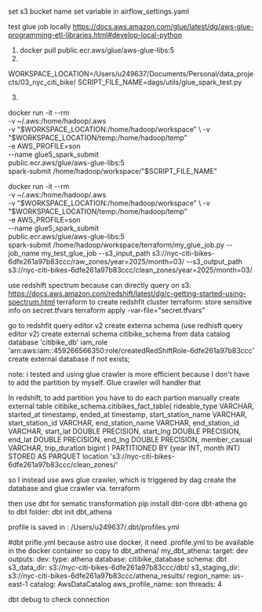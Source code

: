 set s3 bucket name
set variable in airflow_settings.yaml

test glue job locally
https://docs.aws.amazon.com/glue/latest/dg/aws-glue-programming-etl-libraries.html#develop-local-python

1. docker pull public.ecr.aws/glue/aws-glue-libs:5 
2. 
WORKSPACE_LOCATION=/Users/u249637/Documents/Personal/data_projects/03_nyc_citi_bike/
SCRIPT_FILE_NAME=dags/utils/glue_spark_test.py

3.
docker run -it --rm \
    -v ~/.aws:/home/hadoop/.aws \
    -v "$WORKSPACE_LOCATION:/home/hadoop/workspace" \
    -v "$WORKSPACE_LOCATION/temp:/home/hadoop/temp" \
    -e AWS_PROFILE=son \
    --name glue5_spark_submit \
    public.ecr.aws/glue/aws-glue-libs:5 \
    spark-submit /home/hadoop/workspace/"$SCRIPT_FILE_NAME"

docker run -it --rm \
    -v ~/.aws:/home/hadoop/.aws \
    -v "$WORKSPACE_LOCATION:/home/hadoop/workspace" \
    -v "$WORKSPACE_LOCATION/temp:/home/hadoop/temp" \
    -e AWS_PROFILE=son \
    --name glue5_spark_submit \
    public.ecr.aws/glue/aws-glue-libs:5 \
    spark-submit /home/hadoop/workspace/terraform/my_glue_job.py --job_name my_test_glue_job --s3_input_path s3://nyc-citi-bikes-6dfe261a97b83ccc/raw_zones/year=2025/month=03/ --s3_output_path s3://nyc-citi-bikes-6dfe261a97b83ccc/clean_zones/year=2025/month=03/


use redshift spectrum because can directly query on s3: https://docs.aws.amazon.com/redshift/latest/dg/c-getting-started-using-spectrum.html
terraform to create redshfit cluster 
terraform: store sensitive info on secret.tfvars
terraform apply  -var-file="secret.tfvars"

go to redshfit query editor v2
create externa schema (use redhisft query editor v2)
create external schema citibike_schema 
from data catalog 
database 'citibike_db' 
iam_role 'arn:aws:iam::459266566350:role/createdRedShiftRole-6dfe261a97b83ccc'
create external database if not exists;

note: i tested and using glue crawler is more efficient because I don't have to add the partition by myself. Glue crawler will handler that

In redshift, to add partition you have to do each partion manually
create external table citibike_schema.citibikes_fact_table(
    rideable_type VARCHAR,
    started_at timestamp,
    ended_at timestamp,
    start_station_name VARCHAR,
    start_station_id VARCHAR,
    end_station_name VARCHAR,
    end_station_id VARCHAR,
    start_lat DOUBLE PRECISION,
    start_lng DOUBLE PRECISION,
    end_lat DOUBLE PRECISION,
    end_lng DOUBLE PRECISION,
    member_casual VARCHAR,
    trip_duration bigint
)
PARTITIONED BY (year INT, month INT)
STORED AS PARQUET
location 's3://nyc-citi-bikes-6dfe261a97b83ccc/clean_zones/'

so I instead use aws glue crawler, which is triggered by dag
create the database and glue crawler via. terraform

then use dbt for sematic transformation
pip install dbt-core dbt-athena
go to dbt folder: dbt init dbt_athena

profile is saved in : /Users/u249637/.dbt/profiles.yml


#dbt
prifle.yml
because astro use docker, it need .profile.yml to be available in the docker container
so copy to dbt_athena/
my_dbt_athena:
  target: dev
  outputs:
    dev:
      type: athena
      database: citibike_database
      schema: dbt
      s3_data_dir: s3://nyc-citi-bikes-6dfe261a97b83ccc/dbt/
      s3_staging_dir: s3://nyc-citi-bikes-6dfe261a97b83ccc/athena_results/
      region_name: us-east-1
      catalog: AwsDataCatalog
      aws_profile_name: son
      threads: 4

dbt debug to check connection